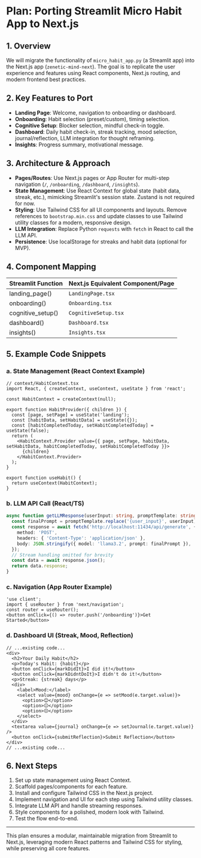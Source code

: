# Plan: Porting Streamlit Micro Habit App to Next.js

## 1. Overview
We will migrate the functionality of `micro_habit_app.py` (a Streamlit app) into the Next.js app (`zenetic-mind-next`). The goal is to replicate the user experience and features using React components, Next.js routing, and modern frontend best practices.

## 2. Key Features to Port
- **Landing Page**: Welcome, navigation to onboarding or dashboard.
- **Onboarding**: Habit selection (preset/custom), timing selection.
- **Cognitive Setup**: Blocker selection, mindful check-in toggle.
- **Dashboard**: Daily habit check-in, streak tracking, mood selection, journal/reflection, LLM integration for thought reframing.
- **Insights**: Progress summary, motivational message.

## 3. Architecture & Approach
- **Pages/Routes**: Use Next.js pages or App Router for multi-step navigation (`/`, `/onboarding`, `/dashboard`, `/insights`).
- **State Management**: Use React Context for global state (habit data, streak, etc.), mimicking Streamlit's session state. Zustand is not required for now.
- **Styling**: Use Tailwind CSS for all UI components and layouts. Remove references to `bootstrap.min.css` and update classes to use Tailwind utility classes for a modern, responsive design.
- **LLM Integration**: Replace Python `requests` with `fetch` in React to call the LLM API.
- **Persistence**: Use localStorage for streaks and habit data (optional for MVP).

## 4. Component Mapping
| Streamlit Function         | Next.js Equivalent Component/Page |
|---------------------------|-----------------------------------|
| landing_page()            | `LandingPage.tsx`                 |
| onboarding()              | `Onboarding.tsx`                  |
| cognitive_setup()         | `CognitiveSetup.tsx`               |
| dashboard()               | `Dashboard.tsx`                   |
| insights()                | `Insights.tsx`                    |

## 5. Example Code Snippets

### a. State Management (React Context Example)
```tsx
// context/HabitContext.tsx
import React, { createContext, useContext, useState } from 'react';

const HabitContext = createContext(null);

export function HabitProvider({ children }) {
  const [page, setPage] = useState('landing');
  const [habitData, setHabitData] = useState({});
  const [habitCompletedToday, setHabitCompletedToday] = useState(false);
  return (
    <HabitContext.Provider value={{ page, setPage, habitData, setHabitData, habitCompletedToday, setHabitCompletedToday }}>
      {children}
    </HabitContext.Provider>
  );
}

export function useHabit() {
  return useContext(HabitContext);
}
```

### b. LLM API Call (React/TS)
```ts
async function getLLMResponse(userInput: string, promptTemplate: string) {
  const finalPrompt = promptTemplate.replace('{user_input}', userInput);
  const response = await fetch('http://localhost:11434/api/generate', {
    method: 'POST',
    headers: { 'Content-Type': 'application/json' },
    body: JSON.stringify({ model: 'llama3.2', prompt: finalPrompt }),
  });
  // Stream handling omitted for brevity
  const data = await response.json();
  return data.response;
}
```

### c. Navigation (App Router Example)
```tsx
'use client';
import { useRouter } from 'next/navigation';
const router = useRouter();
<button onClick={() => router.push('/onboarding')}>Get Started</button>
```

### d. Dashboard UI (Streak, Mood, Reflection)
```tsx
// ...existing code...
<div>
  <h2>Your Daily Habit</h2>
  <p>Today's Habit: {habit}</p>
  <button onClick={markDidIt}>I did it!</button>
  <button onClick={markDidntDoIt}>I didn't do it!</button>
  <p>Streak: {streak} days</p>
  <div>
    <label>Mood:</label>
    <select value={mood} onChange={e => setMood(e.target.value)}>
      <option>😊</option>
      <option>😐</option>
      <option>😔</option>
    </select>
  </div>
  <textarea value={journal} onChange={e => setJournal(e.target.value)} />
  <button onClick={submitReflection}>Submit Reflection</button>
</div>
// ...existing code...
```

## 6. Next Steps
1. Set up state management using React Context.
2. Scaffold pages/components for each feature.
3. Install and configure Tailwind CSS in the Next.js project.
4. Implement navigation and UI for each step using Tailwind utility classes.
5. Integrate LLM API and handle streaming responses.
6. Style components for a polished, modern look with Tailwind.
7. Test the flow end-to-end.

---
This plan ensures a modular, maintainable migration from Streamlit to Next.js, leveraging modern React patterns and Tailwind CSS for styling, while preserving all core features.
